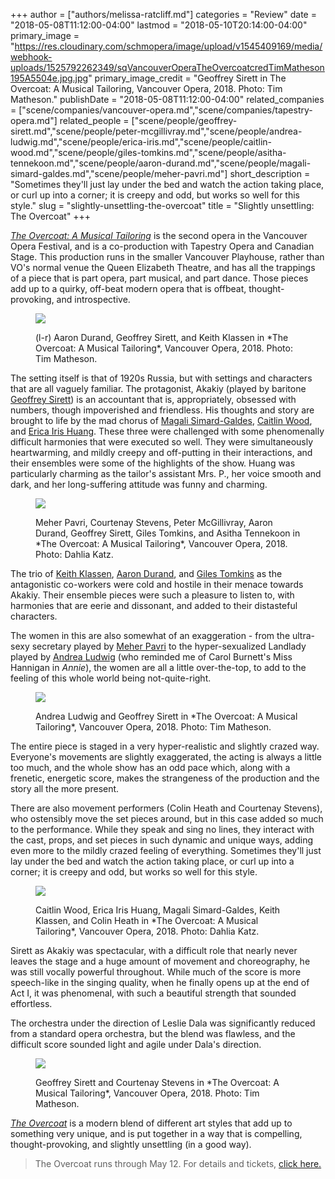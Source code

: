 +++
author = ["authors/melissa-ratcliff.md"]
categories = "Review"
date = "2018-05-08T11:12:00-04:00"
lastmod = "2018-05-10T20:14:00-04:00"
primary_image = "https://res.cloudinary.com/schmopera/image/upload/v1545409169/media/webhook-uploads/1525792262349/sqVancouverOperaTheOvercoatcredTimMatheson195A5504e.jpg.jpg"
primary_image_credit = "Geoffrey Sirett in The Overcoat: A Musical Tailoring, Vancouver Opera, 2018. Photo: Tim Matheson."
publishDate = "2018-05-08T11:12:00-04:00"
related_companies = ["scene/companies/vancouver-opera.md","scene/companies/tapestry-opera.md"]
related_people = ["scene/people/geoffrey-sirett.md","scene/people/peter-mcgillivray.md","scene/people/andrea-ludwig.md","scene/people/erica-iris.md","scene/people/caitlin-wood.md","scene/people/giles-tomkins.md","scene/people/asitha-tennekoon.md","scene/people/aaron-durand.md","scene/people/magali-simard-galdes.md","scene/people/meher-pavri.md"]
short_description = "Sometimes they&#039;ll just lay under the bed and watch the action taking place, or curl up into a corner; it is creepy and odd, but works so well for this style."
slug = "slightly-unsettling-the-overcoat"
title = "Slightly unsettling: The Overcoat"
+++

[*The Overcoat: A Musical Tailoring*](https://www.vancouveropera.ca/2017/03/27/the-overcoat-a-musical-tailoring/) is the second opera in the Vancouver Opera Festival, and is a co-production with Tapestry Opera and Canadian Stage. This production runs in the smaller Vancouver Playhouse, rather than VO's normal venue the Queen Elizabeth Theatre, and has all the trappings of a piece that is part opera, part musical, and part dance. Those pieces add up to a quirky, off-beat modern opera that is offbeat, thought-provoking, and introspective.

<figure data-type="image">

![](https://res.cloudinary.com/schmopera/image/upload/v1545409169/media/webhook-uploads/1525791674649/VancouverOperaTheOvercaotcredTimMatheson195A5475e.jpg.jpg)
<figcaption>(l-r) Aaron Durand, Geoffrey Sirett, and Keith Klassen in *The Overcoat: A Musical Tailoring*, Vancouver Opera, 2018. Photo: Tim Matheson.</figcaption>
</figure>

The setting itself is that of 1920s Russia, but with settings and characters that are all vaguely familiar. The protagonist, Akakiy (played by baritone [Geoffrey Sirett](/scene/people/geoffrey-sirett/)) is an accountant that is, appropriately, obsessed with numbers, though impoverished and friendless. His thoughts and story are brought to life by the mad chorus of [Magali Simard-Galdes](/scene/people/magali-simard-galdes/), [Caitlin Wood](/scene/people/caitlin-wood/), and [Erica Iris Huang](/scene/people/eric-iris/). These three were challenged with some phenomenally difficult harmonies that were executed so well. They were simultaneously heartwarming, and mildly creepy and off-putting in their interactions, and their ensembles were some of the highlights of the show. Huang was particularly charming as the tailor's assistant Mrs. P., her voice smooth and dark, and her long-suffering attitude was funny and charming.

<figure data-type="image">

![](https://res.cloudinary.com/schmopera/image/upload/v1545409169/media/webhook-uploads/1525791931948/Overcoat-DahliaKatz-6048.jpg.jpg)
<figcaption>Meher Pavri, Courtenay Stevens, Peter McGillivray, Aaron Durand, Geoffrey Sirett, Giles Tomkins, and Asitha Tennekoon in *The Overcoat: A Musical Tailoring*, Vancouver Opera, 2018. Photo: Dahlia Katz.</figcaption>
</figure>

The trio of [Keith Klassen](/scene/people/keith-klassen/), [Aaron Durand](/scene/people/aaron-durand/), and [Giles Tomkins](/scene/people/giles-tomkins/) as the antagonistic co-workers were cold and hostile in their menace towards Akakiy. Their ensemble pieces were such a pleasure to listen to, with harmonies that are eerie and dissonant, and added to their distasteful characters. 

The women in this are also somewhat of an exaggeration - from the ultra-sexy secretary played by [Meher Pavri](/scene/people/meher-pavri/) to the hyper-sexualized Landlady played by [Andrea Ludwig](/scene/people/andrea-ludwig/) (who reminded me of Carol Burnett's Miss Hannigan in *Annie*), the women are all a little over-the-top, to add to the feeling of this whole world being not-quite-right.

<figure data-type="image">

![](https://res.cloudinary.com/schmopera/image/upload/v1545409169/media/webhook-uploads/1525791700023/VancouverOperaTheOvercoatcredTimMatheson195A2930abe.jpg.jpg)
<figcaption>Andrea Ludwig and Geoffrey Sirett in *The Overcoat: A Musical Tailoring*, Vancouver Opera, 2018. Photo: Tim Matheson.</figcaption>
</figure>

The entire piece is staged in a very hyper-realistic and slightly crazed way. Everyone's movements are slightly exaggerated, the acting is always a little too much, and the whole show has an odd pace which, along with a frenetic, energetic score, makes the strangeness of the production and the story all the more present. 

There are also movement performers (Colin Heath and Courtenay Stevens), who ostensibly move the set pieces around, but in this case added so much to the performance. While they speak and sing no lines, they interact with the cast, props, and set pieces in such dynamic and unique ways, adding even more to the mildly crazed feeling of everything. Sometimes they'll just lay under the bed and watch the action taking place, or curl up into a corner; it is creepy and odd, but works so well for this style.

<figure data-type="image">

![](https://res.cloudinary.com/schmopera/image/upload/v1545409169/media/webhook-uploads/1525791735013/Overcoat-DahliaKatz-6273.jpg.jpg)
<figcaption>Caitlin Wood, Erica Iris Huang, Magali Simard-Galdes, Keith Klassen, and Colin Heath in *The Overcoat: A Musical Tailoring*, Vancouver Opera, 2018. Photo: Dahlia Katz.</figcaption>
</figure>

Sirett as Akakiy was spectacular, with a difficult role that nearly never leaves the stage and a huge amount of movement and choreography, he was still vocally powerful throughout. While much of the score is more speech-like in the singing quality, when he finally opens up at the end of Act I, it was phenomenal, with such a beautiful strength that sounded effortless. 

The orchestra under the direction of Leslie Dala was significantly reduced from a standard opera orchestra, but the blend was flawless, and the difficult score sounded light and agile under Dala's direction.

<figure data-type="image">

![](https://res.cloudinary.com/schmopera/image/upload/v1545409169/media/webhook-uploads/1525791751512/VancouverOperaTheOvercoatCredTimMatheson195A5374e.jpg.jpg)
<figcaption>Geoffrey Sirett and Courtenay Stevens in *The Overcoat: A Musical Tailoring*, Vancouver Opera, 2018. Photo: Tim Matheson.</figcaption>
</figure>

[*The Overcoat*](https://www.vancouveropera.ca/2017/03/27/the-overcoat-a-musical-tailoring/) is a modern blend of different art styles that add up to something very unique, and is put together in a way that is compelling, thought-provoking, and slightly unsettling (in a good way).

>The Overcoat runs through May 12. For details and tickets, [click here.](https://www.vancouveropera.ca/2017/03/27/the-overcoat-a-musical-tailoring/)
